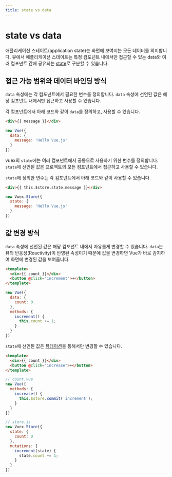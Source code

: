 ```yaml
---
title: state vs data
---
```


# state vs data

애플리케이션 스테이트(application state)는 화면에 보여지는 모든 데이터를 의미합니다. 뷰에서 애플리케이션 스테이트는 특정 컴포넌트 내에서만 접근할 수 있는 data와 여러 컴포넌트 간에 공유되는 [state](../vuex/state.html)로 구분할 수 있습니다.

## 접근 가능 범위와 데이터 바인딩 방식

`data` 속성에는 각 컴포넌트에서 필요한 변수를 정의합니다. `data` 속성에 선언된 값은 해당 컴포넌트 내에서만 접근하고 사용할 수 있습니다.

각 컴포넌트에서 아래 코드와 같이 `data`를 정의하고, 사용할 수 있습니다.

```html
<div>{{ message }}</div>
```

```js
new Vue({
  data: {
    message: 'Hello Vue.js'
  }
})
```

vuex의 `state`에는 여러 컴포넌트에서 공통으로 사용하기 위한 변수를 정의합니다. `state`에 선언된 값은 프로젝트의 모든 컴포넌트에서 접근하고 사용할 수 있습니다.

`state`에 정의한 변수는 각 컴포넌트에서 아래 코드와 같이 사용할 수 있습니다.

```html
<div>{{ this.$store.state.message }}</div>
```

```js
new Vuex.Store({
  state: {
    message: 'Hello Vue.js'
  }
})
```

## 값 변경 방식

`data` 속성에 선언된 값은 해당 컴포넌트 내에서 자유롭게 변경할 수 있습니다. `data`는 뷰의 반응성(Reactivity)이 반영된 속성이기 때문에 값을 변경하면 Vue가 바로 감지하여 화면에 변경된 값을 보여줍니다.

```html
<template>
  <div>{{ count }}</div>
  <button @click="increment">+</button>
</template>
```

```js
new Vue({
  data: {
    count: 0
  },
  methods: {
    increment() {
      this.count += 1;
    }
  }
})
```

`state`에 선언된 값은 [뮤테이션](../vuex/mutations.html)을 통해서만 변경할 수 있습니다.

```html
<template>
  <div>{{ count }}</div>
  <button @click="increase">+</button>
</template>
```

```js
// count.vue
new Vue({
  methods: {
    increase() {
      this.$store.commit('increment');
    }
  }
})
```

```js
// store.js
new Vuex.Store({
  state: {
    count: 0
  },
  mutations: {
    increment(state) {
      state.count += 1;
    }
  }
})
```
